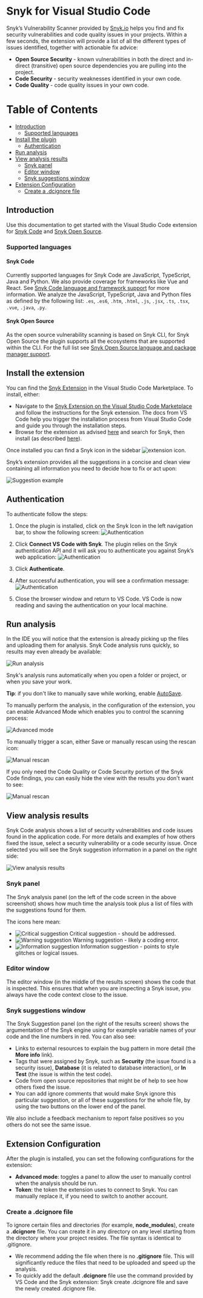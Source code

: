 # Snyk for Visual Studio Code

Snyk’s Vulnerability Scanner provided by <a href="https://snyk.io/">Snyk.io</a> helps you find and fix security vulnerabilities and code quality issues in your projects. Within a few seconds, the extension will provide a list of all the different types of issues identified, together with actionable fix advice:

* **Open Source Security** - known vulnerabilities in both the direct and in-direct (transitive) open source dependencies you are pulling into the project.
* **Code Security** - security weaknesses identified in your own code.
* **Code Quality** - code quality issues in your own code.

# Table of Contents

- [Introduction](#introduction)
  - [Supported languages](#supported-languages)
- [Install the plugin](#install-the-plugin)
  - [Authentication](#authentication)
- [Run analysis](#run-analysis)
- [View analysis results](#view-analysis-results)
  - [Snyk panel](#snyk-panel)
  - [Editor window](#editor-window)
  - [Snyk suggestions window](#snyk-suggestions-window)
- [Extension Configuration](#extension-configuration)
  - [Create a .dcignore file](#create-a-dcignore-file)

## Introduction

Use this documentation to get started with the Visual Studio Code extension for [Snyk Code](https://docs.snyk.io/products/snyk-code) and [Snyk Open Source](https://docs.snyk.io/products/snyk-open-source).

### Supported languages

#### Snyk Code

Currently supported languages for Snyk Code are JavaScript, TypeScript, Java and Python. We also provide coverage for frameworks
like Vue and React. See [Snyk Code language and framework support](https://docs.snyk.io/products/snyk-code/snyk-code-language-and-framework-support)
for more information. We analyze the JavaScript, TypeScript, Java and Python files as defined by the following list: `.es`,
`.es6`, `.htm`, `.html`, `.js`, `.jsx`, `.ts`, `.tsx`, `.vue`, `.java`, `.py`.

#### Snyk Open Source

As the open source vulnerability scanning is based on Snyk CLI, for Snyk Open Source the plugin supports all the ecosystems that are supported within the CLI.
For the full list see [Snyk Open Source language and package manager support](https://docs.snyk.io/products/snyk-open-source/language-and-package-manager-support).

## Install the extension

You can find the [Snyk Extension](https://marketplace.visualstudio.com/items?itemName=snyk-security.snyk-vulnerability-scanner) in the Visual Studio Code Marketplace. To install, either:

- Navigate to the [Snyk Extension on the Visual Studio Code Marketplace](https://marketplace.visualstudio.com/items?itemName=snyk-security.snyk-vulnerability-scanner)
  and follow the instructions for the Snyk extension. The docs from VS Code help you trigger the installation process
  from Visual Studio Code and guide you through the installation steps.
- Browse for the extension as advised [here](https://code.visualstudio.com/docs/editor/extension-gallery#_browse-for-extensions)
  and search for Snyk, then install (as described [here](https://code.visualstudio.com/docs/editor/extension-gallery#_install-an-extension)).

Once installed you can find a Snyk icon in the sidebar ![extension icon](images/readme/snyk-extension-icon.png).

Snyk’s extension provides all the suggestions in a concise and clean view containing all information you need to decide
how to fix or act upon:

![Suggestion example](images/readme/install-the-plugin_suggestion-example.png)

## Authentication

To authenticate follow the steps:

1. Once the plugin is installed, click on the Snyk Icon in the left navigation bar, to show the following screen:
   ![Authentication](images/readme/install-the-plugin_authentication-step1.png)

2. Click **Connect VS Code with Snyk**. The plugin relies on the Snyk authentication API and it will ask you
   to authenticate you against Snyk’s web application:
   ![Authentication](images/readme/install-the-plugin_authentication-step2.png)

3. Click **Authenticate**.
4. After successful authentication, you will see a confirmation message:
   ![Authentication](images/readme/install-the-plugin_authentication-step3.png)

5. Close the browser window and return to VS Code.
   VS Code is now reading and saving the authentication on your local machine.

## Run analysis

In the IDE you will notice that the extension is already picking up the files and uploading them for analysis. Snyk Code
analysis runs quickly, so results may even already be available:

![Run analysis](images/readme/run-analysis_results.png)

Snyk's analysis runs automatically when you open a folder or project, or when you save your work.

**Tip**: if you don't like to manually save while working, enable [AutoSave](https://code.visualstudio.com/docs/editor/codebasics#_save-auto-save).

To manually perform the analysis, in the configuration of the extension, you can enable Advanced Mode which enables you
to control the scanning process:

![Advanced mode](images/readme/run-analysis_advanced-mode.png)

To manually trigger a scan, either Save or manually rescan using the rescan icon:

![Manual rescan](images/readme/run-analysis_manual-rescan.png)

If you only need the Code Quality or Code Security portion of the Snyk Code findings, you can easily hide the view with the results you don't want to see:

![Manual rescan](images/readme/configure-snyk-code-quality-code-security.png)

## View analysis results

Snyk Code analysis shows a list of security vulnerabilities and code issues found in the application code. For more
details and examples of how others fixed the issue, select a security vulnerability or a code security issue. Once
selected you will see the Snyk suggestion information in a panel on the right side:

![View analysis results](images/readme/install-the-plugin_suggestion-example.png)

### Snyk panel

The Snyk analysis panel (on the left of the code screen in the above screenshot) shows how much time the analysis took
plus a list of files with the suggestions found for them.

The icons here mean:

- ![Critical suggestion](images/readme/icon-critical.png) Critical suggestion - should be addressed.
- ![Warning suggestion](images/readme/icon-warning.png) Warning suggestion - likely a coding error.
- ![Information suggestion](images/readme/icon-info.png) Information suggestion - points to style glitches or logical issues.

### Editor window

The editor window (in the middle of the results screen) shows the code that is inspected. This ensures that when you are
inspecting a Snyk issue, you always have the code context close to the issue.

### Snyk suggestions window

The Snyk Suggestion panel (on the right of the results screen) shows the argumentation of the Snyk engine using for
example variable names of your code and the line numbers in red. You can also see:

- Links to external resources to explain the bug pattern in more detail (the **More info** link).
- Tags that were assigned by Snyk, such as **Security** (the issue found is a security issue), **Database** (it is
  related to database interaction), or **In Test** (the issue is within the test code).
- Code from open source repositories that might be of help to see how others fixed the issue.
- You can add ignore comments that would make Snyk ignore this particular suggestion, or all of these suggestions for
  the whole file, by using the two buttons on the lower end of the panel.

We also include a feedback mechanism to report false positives so you others do not see the same issue.

## Extension Configuration

After the plugin is installed, you can set the following configurations for the extension:

- **Advanced mode**: toggles a panel to allow the user to manually control when the analysis should be run.
- **Token**: the token the extension uses to connect to Snyk. You can manually replace it, if you need to switch
  to another account.

### Create a .dcignore file

To ignore certain files and directories (for example, **node_modules**), create a **.dcignore** file. You can create it
in any directory on any level starting from the directory where your project resides. The file syntax is identical
to .gitignore.

- We recommend adding the file when there is no **.gitignore** file. This will significantly reduce the files that need
  to be uploaded and speed up the analysis.
- To quickly add the default **.dcignore** file use the command provided by VS Code and the Snyk extension: Snyk create
  .dcignore file and save the newly created .dcignore file.
